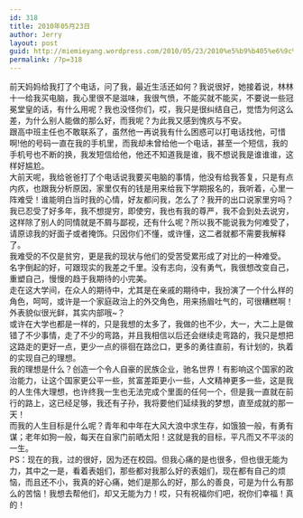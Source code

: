 ```yaml
---
id: 318
title: 2010年05月23日
author: Jerry
layout: post
guid: http://miemieyang.wordpress.com/2010/05/23/2010%e5%b9%b405%e6%9c%8823%e6%97%a5
permalink: /?p=318
---
```

前天妈妈给我打了个电话，问了我，最近生活还如何？我说很好，她接着说，林林十一给我买电脑，我心里很不是滋味，我很气愤，不能买就不能买，不要说一些冠冕堂皇的话，有什么用呢？我也没怪你们，哎，我只是很纠结自己，觉悟为何这么差，为什么别人能做的那么好，而我呢？为此我又感到愧疚与不安。  
跟高中班主任也不敢联系了，虽然他一再说我有什么困惑可以打电话找他，可惜啊!他的号码一直在我的手机里，而我却未曾给他一个电话，甚至一个短信，我的手机号也不断的换，我发短信给他，他还不知道我是谁，我不想说我是谁谁谁，这样好尴尬。  
大前天呢，我给爸爸打了个电话说我要买电脑的事情，他没有给我答复，只是有点内疚，也跟我分析原因，家里仅有的钱是用来给我下学期报名的，我听着，心里一阵难受！谁能明白当时我的心情，好友都问我，怎么了？我开的出口说家里穷吗？我已忍受了好多年，我不想提穷，即使穷，我也有我的尊严，我不会到处去说穷，这样除了别人的同情就是不屑与鄙视，还有什么呢？所以我不能说我为何难受了，请原谅我的好面子或者掩饰。只因你们不懂，或许懂，这二者就都不需要我解释了。  
我难受的不仅是贫穷，更是我的现状与他们的受苦受累形成了对比的一种难受。  
名字倒起的好，可跟现实的我差之千里。没有志向，没有勇气，我很想改变自己，重塑自己，慢慢的趋于我期待的小完美。  
走在这大学间，在众人的期待中，尤其是在亲戚的期待中，我扮演了一个什么样的角色，呵呵，或许是一个家庭政治上的外交角色，用来扬眉吐气的，可很糟糕啊！外表貌似很光鲜，其实内部哦~？  
或许在大学也都是一样的，只是我想的太多了，我做的也不少，大一，大二上是做错了不少事情，走了不少的弯路，并且我相信以后还会继续走弯路的，我只是想把这路走的更好一点，更少一点的徘徊在路岔口，更多的勇往直前，有计划的，执着的实现自己的理想。  
我的理想是什么？创造一个令人自豪的民族企业，驰名世界！有影响这个国家的政治能力，让这个国家更公平一些，贫富差距更小一些，人文精神更多一些，这是我的人生伟大理想，也许终我一生也无法完成个里面的任何一个，但是我一直就在前行的路上，这已经足够，我还有子孙，我将要他们延续我的梦想，直至成就的那一天！  
而我的人生目标是什么呢？青年和中年在大风大浪中求生存，如饿狼一般，有勇有谋；老年如狗一般，每天在自家门前晒太阳！这就是我的目标，平凡而又不平淡的一生。  
PS：现在的我，过的很好，因为还在校园。但我心痛的是也很多，但也很无能为力，其中之一是，看着表姐们，那些都对我那么好的表姐们，现在都有自己的烦恼，而且还不小，我真的好心痛，她们是那么的好，那么的善良，可是为什么有那么的苦恼！我想去帮他们，却又无能为力！哎，只有祝福你们吧，祝你们幸福！真的！